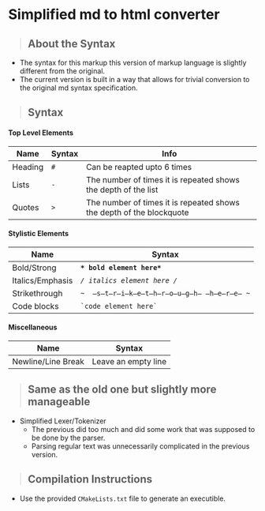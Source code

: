 # Simplified md to html converter

> ## About the Syntax
- The syntax for this markup this version of markup language is slightly different from the original.
- The current version is built in a way that allows for trivial conversion to the original md syntax specification.

> ## Syntax

#### Top Level Elements
| Name   | Syntax | Info                                                                 |
|--------|--------|----------------------------------------------------------------------|
| Heading | `#`    | Can be reapted upto 6 times                                          |
| Lists  | `-`    | The number of times it is repeated shows the depth of the list       |
| Quotes | `>`     | The number of times it is repeated shows the depth of the blockquote |

#### Stylistic Elements
| Name            | Syntax                     |
|-----------------|----------------------------|
| Bold/Strong     | **`* bold element here*`**     |
| Italics/Emphasis | *`/ italics element here /`* |
| Strikethrough   | `~  ̶s̶t̶r̶i̶k̶e̶t̶h̶r̶o̶u̶g̶h̶ ̶h̶e̶r̶e̶ ~`  |
| Code blocks     | `` `code element here` ``   |

#### Miscellaneous
| Name               | Syntax              |
|--------------------|---------------------|
| Newline/Line Break | Leave an empty line |

> ## Same as the old one but slightly more manageable
- Simplified Lexer/Tokenizer
  - The previous did too much and did some work that was supposed to be done by the parser.
  - Parsing regular text was unnecessarily complicated in the previous version.

> ## Compilation Instructions
- Use the provided `CMakeLists.txt` file to generate an executible.
